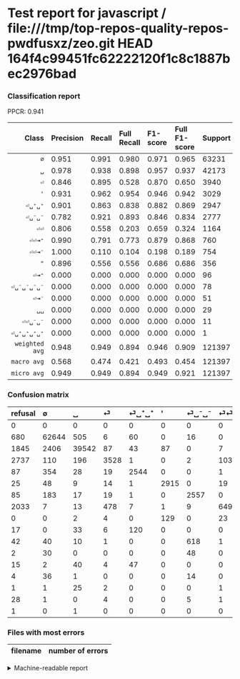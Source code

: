 # Test report for javascript / file:///tmp/top-repos-quality-repos-pwdfusxz/zeo.git HEAD 164f4c99451fc62222120f1c8c1887bec2976bad

### Classification report

PPCR: 0.941

| Class | Precision | Recall | Full Recall | F1-score | Full F1-score | Support | Full Support | PPCR |
|------:|:----------|:-------|:------------|:---------|:---------|:--------|:-------------|:-----|
| `∅` | 0.951| 0.991| 0.980| 0.971| 0.965| 63231| 63911| 0.989 |
| `␣` | 0.978| 0.938| 0.898| 0.957| 0.937| 42173| 44018| 0.958 |
| `⏎` | 0.846| 0.895| 0.528| 0.870| 0.650| 3940| 6677| 0.590 |
| `'` | 0.931| 0.962| 0.954| 0.946| 0.942| 3029| 3054| 0.992 |
| `⏎␣⁺␣⁺` | 0.901| 0.863| 0.838| 0.882| 0.869| 2947| 3034| 0.971 |
| `⏎␣⁻␣⁻` | 0.782| 0.921| 0.893| 0.846| 0.834| 2777| 2862| 0.970 |
| `⏎⏎` | 0.806| 0.558| 0.203| 0.659| 0.324| 1164| 3197| 0.364 |
| `⏎⏎⇥⁺` | 0.990| 0.791| 0.773| 0.879| 0.868| 760| 777| 0.978 |
| `⏎⏎⇥⁻` | 1.000| 0.110| 0.104| 0.198| 0.189| 754| 796| 0.947 |
| `"` | 0.896| 0.556| 0.556| 0.686| 0.686| 356| 356| 1.000 |
| `⏎⇥⁺` | 0.000| 0.000| 0.000| 0.000| 0.000| 96| 111| 0.865 |
| `⏎␣⁻␣⁻␣⁻␣⁻` | 0.000| 0.000| 0.000| 0.000| 0.000| 78| 80| 0.975 |
| `⏎⇥⁻` | 0.000| 0.000| 0.000| 0.000| 0.000| 51| 55| 0.927 |
| `␣␣` | 0.000| 0.000| 0.000| 0.000| 0.000| 29| 30| 0.967 |
| `⏎⏎␣⁻␣⁻` | 0.000| 0.000| 0.000| 0.000| 0.000| 11| 39| 0.282 |
| `⏎␣⁺␣⁺␣⁺␣⁺` | 0.000| 0.000| 0.000| 0.000| 0.000| 1| 2| 0.500 |
| `weighted avg` | 0.948| 0.949| 0.894| 0.946| 0.909| 121397| 128999| 0.941 |
| `macro avg` | 0.568| 0.474| 0.421| 0.493| 0.454| 121397| 128999| 0.941 |
| `micro avg` | 0.949| 0.949| 0.894| 0.949| 0.921| 121397| 128999| 0.941 |

### Confusion matrix

|refusal|  ∅| ␣| ⏎| ⏎␣⁺␣⁺| '| ⏎␣⁻␣⁻| ⏎⏎| "| ⏎⏎⇥⁺| ⏎⏎⇥⁻| ⏎␣⁻␣⁻␣⁻␣⁻| ⏎⇥⁺| ⏎⇥⁻| ␣␣| ⏎⏎␣⁻␣⁻| ⏎␣⁺␣⁺␣⁺␣⁺| 
|:---|:---|:---|:---|:---|:---|:---|:---|:---|:---|:---|:---|:---|:---|:---|:---|:---|
|0 |0 |0 |0 |0 |0 |0 |0 |0 |0 |0 |0 |0 |0 |0 |0 |0 |
|680 |62644 |505 |6 |60 |0 |16 |0 |0 |0 |0 |0 |0 |0 |0 |0 |0 |
|1845 |2406 |39542 |87 |43 |87 |0 |7 |0 |1 |0 |0 |0 |0 |0 |0 |0 |
|2737 |110 |196 |3528 |1 |0 |2 |103 |0 |0 |0 |0 |0 |0 |0 |0 |0 |
|87 |354 |28 |19 |2544 |0 |0 |1 |0 |1 |0 |0 |0 |0 |0 |0 |0 |
|25 |48 |9 |14 |1 |2915 |0 |19 |23 |0 |0 |0 |0 |0 |0 |0 |0 |
|85 |183 |17 |19 |1 |0 |2557 |0 |0 |0 |0 |0 |0 |0 |0 |0 |0 |
|2033 |7 |13 |478 |7 |1 |9 |649 |0 |0 |0 |0 |0 |0 |0 |0 |0 |
|0 |0 |2 |4 |0 |129 |0 |23 |198 |0 |0 |0 |0 |0 |0 |0 |0 |
|17 |0 |33 |6 |120 |0 |0 |0 |0 |601 |0 |0 |0 |0 |0 |0 |0 |
|42 |40 |10 |1 |0 |0 |618 |1 |0 |1 |83 |0 |0 |0 |0 |0 |0 |
|2 |30 |0 |0 |0 |0 |48 |0 |0 |0 |0 |0 |0 |0 |0 |0 |0 |
|15 |2 |40 |4 |47 |0 |0 |0 |0 |3 |0 |0 |0 |0 |0 |0 |0 |
|4 |36 |1 |0 |0 |0 |14 |0 |0 |0 |0 |0 |0 |0 |0 |0 |0 |
|1 |1 |25 |2 |0 |0 |0 |1 |0 |0 |0 |0 |0 |0 |0 |0 |0 |
|28 |1 |0 |4 |0 |0 |5 |1 |0 |0 |0 |0 |0 |0 |0 |0 |0 |
|1 |0 |1 |0 |0 |0 |0 |0 |0 |0 |0 |0 |0 |0 |0 |0 |0 |

### Files with most errors

| filename | number of errors|
|:----:|:-----|

<details>
    <summary>Machine-readable report</summary>
```json
{
  "cl_report": {"\"": {"f1-score": 0.68630849220104, "precision": 0.8959276018099548, "recall": 0.5561797752808989, "support": 356}, "\u0027": {"f1-score": 0.946274955364389, "precision": 0.9307151979565773, "recall": 0.9623638164410696, "support": 3029}, "macro avg": {"f1-score": 0.493422720183308, "precision": 0.5675639421005325, "recall": 0.4740477202504396, "support": 121397}, "micro avg": {"f1-score": 0.9494550936184585, "precision": 0.9494550936184585, "recall": 0.9494550936184585, "support": 121397}, "weighted avg": {"f1-score": 0.9458020263015368, "precision": 0.9484436200245795, "recall": 0.9494550936184585, "support": 121397}, "\u2205": {"f1-score": 0.9705251252972663, "precision": 0.9511402629740974, "recall": 0.9907165788932644, "support": 63231}, "\u23ce": {"f1-score": 0.8698224852071006, "precision": 0.8456375838926175, "recall": 0.8954314720812183, "support": 3940}, "\u23ce\u21e5\u207a": {"f1-score": 0.0, "precision": 0.0, "recall": 0.0, "support": 96}, "\u23ce\u21e5\u207b": {"f1-score": 0.0, "precision": 0.0, "recall": 0.0, "support": 51}, "\u23ce\u23ce": {"f1-score": 0.659217877094972, "precision": 0.8062111801242235, "recall": 0.5575601374570447, "support": 1164}, "\u23ce\u23ce\u21e5\u207a": {"f1-score": 0.8792977322604243, "precision": 0.9901153212520593, "recall": 0.7907894736842105, "support": 760}, "\u23ce\u23ce\u21e5\u207b": {"f1-score": 0.1983273596176822, "precision": 1.0, "recall": 0.11007957559681697, "support": 754}, "\u23ce\u23ce\u2423\u207b\u2423\u207b": {"f1-score": 0.0, "precision": 0.0, "recall": 0.0, "support": 11}, "\u23ce\u2423\u207a\u2423\u207a": {"f1-score": 0.8816496274475828, "precision": 0.9008498583569405, "recall": 0.8632507634882932, "support": 2947}, "\u23ce\u2423\u207a\u2423\u207a\u2423\u207a\u2423\u207a": {"f1-score": 0.0, "precision": 0.0, "recall": 0.0, "support": 1}, "\u23ce\u2423\u207b\u2423\u207b": {"f1-score": 0.845848494872643, "precision": 0.7821963903334354, "recall": 0.9207778177889809, "support": 2777}, "\u23ce\u2423\u207b\u2423\u207b\u2423\u207b\u2423\u207b": {"f1-score": 0.0, "precision": 0.0, "recall": 0.0, "support": 78}, "\u2423": {"f1-score": 0.9574913735698286, "precision": 0.9782296769086142, "recall": 0.9376141132952363, "support": 42173}, "\u2423\u2423": {"f1-score": 0.0, "precision": 0.0, "recall": 0.0, "support": 29}},
  "cl_report_full": {"\"": {"f1-score": 0.68630849220104, "precision": 0.8959276018099548, "recall": 0.5561797752808989, "support": 356}, "\u0027": {"f1-score": 0.9424506951180084, "precision": 0.9307151979565773, "recall": 0.9544859201047806, "support": 3054}, "macro avg": {"f1-score": 0.4540946946825499, "precision": 0.5675639421005325, "recall": 0.42063917084112534, "support": 128999}, "micro avg": {"f1-score": 0.9206297225195291, "precision": 0.9494550936184585, "recall": 0.8935030504112434, "support": 128999}, "weighted avg": {"f1-score": 0.9091376811298727, "precision": 0.9439632643696066, "recall": 0.8935030504112434, "support": 128999}, "\u2205": {"f1-score": 0.9654396523159672, "precision": 0.9511402629740974, "recall": 0.9801755566334434, "support": 63911}, "\u23ce": {"f1-score": 0.6503825237349065, "precision": 0.8456375838926175, "recall": 0.5283810094353751, "support": 6677}, "\u23ce\u21e5\u207a": {"f1-score": 0.0, "precision": 0.0, "recall": 0.0, "support": 111}, "\u23ce\u21e5\u207b": {"f1-score": 0.0, "precision": 0.0, "recall": 0.0, "support": 55}, "\u23ce\u23ce": {"f1-score": 0.3243378310844578, "precision": 0.8062111801242235, "recall": 0.203002815139193, "support": 3197}, "\u23ce\u23ce\u21e5\u207a": {"f1-score": 0.8684971098265897, "precision": 0.9901153212520593, "recall": 0.7734877734877735, "support": 777}, "\u23ce\u23ce\u21e5\u207b": {"f1-score": 0.18885096700796358, "precision": 1.0, "recall": 0.10427135678391959, "support": 796}, "\u23ce\u23ce\u2423\u207b\u2423\u207b": {"f1-score": 0.0, "precision": 0.0, "recall": 0.0, "support": 39}, "\u23ce\u2423\u207a\u2423\u207a": {"f1-score": 0.8685558210993514, "precision": 0.9008498583569405, "recall": 0.8384970336189849, "support": 3034}, "\u23ce\u2423\u207a\u2423\u207a\u2423\u207a\u2423\u207a": {"f1-score": 0.0, "precision": 0.0, "recall": 0.0, "support": 2}, "\u23ce\u2423\u207b\u2423\u207b": {"f1-score": 0.834121676724841, "precision": 0.7821963903334354, "recall": 0.8934311670160727, "support": 2862}, "\u23ce\u2423\u207b\u2423\u207b\u2423\u207b\u2423\u207b": {"f1-score": 0.0, "precision": 0.0, "recall": 0.0, "support": 80}, "\u2423": {"f1-score": 0.9365703458076741, "precision": 0.9782296769086142, "recall": 0.8983143259575628, "support": 44018}, "\u2423\u2423": {"f1-score": 0.0, "precision": 0.0, "recall": 0.0, "support": 30}},
  "ppcr": 0.9410693106148109
}
```
</details>

